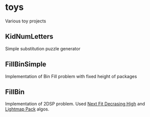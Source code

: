 # toys
Various toy projects


## KidNumLetters
Simple substitution puzzle generator  

## FillBinSimple
Implementation of Bin Fill problem with fixed height of packages

## FillBin
Implementation of 2DSP problem. Used [Next Fit Decrasing High](https://en.wikipedia.org/wiki/Next-fit-decreasing_bin_packing) and [Lightmap Pack](https://blackpawn.com/texts/lightmaps/default.html) algos.
